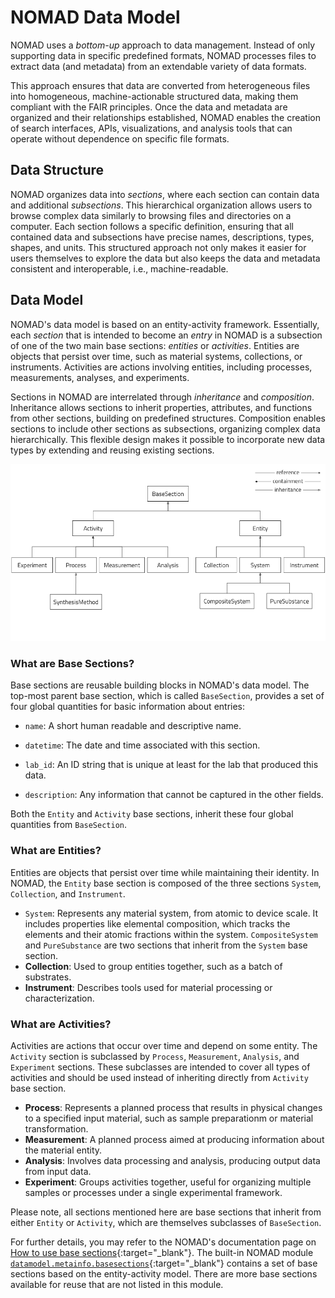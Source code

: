 # NOMAD Data Model

NOMAD uses a *bottom-up* approach to data management. Instead of only supporting data in specific predefined formats, NOMAD processes files to extract data (and metadata) from an extendable variety of data formats.

This approach ensures that data are converted from heterogeneous files into homogeneous, machine-actionable structured data, making them compliant with the FAIR principles. Once the data and metadata are organized and their relationships established, NOMAD enables the creation of search interfaces, APIs, visualizations, and analysis tools that can operate without dependence on specific file formats.

## Data Structure

NOMAD organizes data into *sections*, where each section can contain data and additional *subsections*. This hierarchical organization allows users to browse complex data similarly to browsing files and directories on a computer. Each section follows a specific definition, ensuring that all contained data and subsections have precise names, descriptions, types, shapes, and units. This structured approach not only makes it easier for users themselves to explore the data but also keeps the data and metadata consistent and interoperable, i.e., machine-readable.


## Data Model

NOMAD's data model is based on an entity-activity framework. Essentially, each *section* that is intended to become an *entry* in NOMAD is a subsection of one of the two main base sections: *entities* or *activities*. Entities are objects that persist over time, such as material systems, collections, or instruments. Activities are actions involving entities, including processes, measurements, analyses, and experiments.


Sections in NOMAD are interrelated through *inheritance* and *composition*. Inheritance allows sections to inherit properties, attributes, and functions from other sections, building on predefined structures. Composition enables sections to include other sections as subsections, organizing complex data hierarchically. This flexible design makes it possible to incorporate new data types by extending and reusing existing sections.


![NOMAD Data Model](images/NOMAD_datamodel.png)

### What are Base Sections?

Base sections are reusable building blocks in NOMAD's data model. The top-most parent base section, which is called `BaseSection`, provides a set of four global quantities for basic information about entries:

* `name`: A short human readable and descriptive name.

* `datetime`: The date and time associated with this section.

* `lab_id`: An ID string that is unique at least for the lab that produced this data.

* `description`: Any information that cannot be captured in the other fields.

Both the `Entity` and `Activity` base sections, inherit these four global quantities from `BaseSection`.
 

### What are Entities?

Entities are objects that persist over time while maintaining their identity. In NOMAD, the `Entity` base section is composed of the three sections `System`, `Collection`, and `Instrument`.

- `System`: Represents any material system, from atomic to device scale. It includes properties like elemental composition, which tracks the elements and their atomic fractions within the system. `CompositeSystem` and `PureSubstance` are two sections that inherit from the `System` base section.
- **Collection**: Used to group entities together, such as a batch of substrates.
- **Instrument**: Describes tools used for material processing or characterization.


### What are Activities?

Activities are actions that occur over time and depend on some entity. The `Activity` section is subclassed by `Process`, `Measurement`, `Analysis`, and `Experiment` sections. These subclasses are intended to cover all types of activities and should be used instead of inheriting directly from `Activity` base section.

- **Process**: Represents a planned process that results in physical changes to a specified input material, such as sample preparationm or material transformation.
- **Measurement**: A planned process aimed at producing information about the material entity.
- **Analysis**: Involves data processing and analysis, producing output data from input data.
- **Experiment**: Groups activities together, useful for organizing multiple samples or processes under a single experimental framework.


Please note, all sections mentioned here are base sections that inherit from either `Entity` or `Activity`, which are themselves subclasses of `BaseSection`.

For further details, you may refer to the NOMAD's documentation page on [How to use base sections](https://nomad-lab.eu/prod/v1/docs/howto/customization/base_sections.html){:target="_blank"}. The built-in NOMAD module [`datamodel.metainfo.basesections`](https://gitlab.mpcdf.mpg.de/nomad-lab/nomad-FAIR/-/blob/develop/nomad/datamodel/metainfo/basesections.py?ref_type=heads){:target="_blank"} contains a set of base sections based on the entity-activity model. There are more base sections available for reuse that are not listed in this module.






